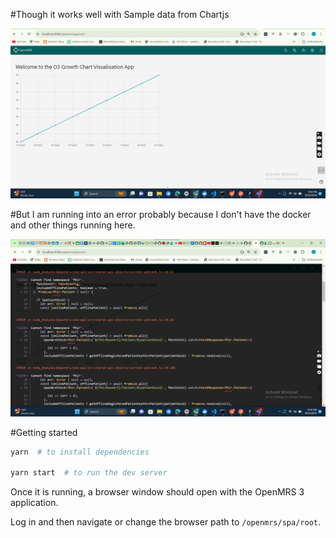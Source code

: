 #Though it works well with Sample data from Chartjs

![alt text](image.png)

#But I am running into an error probably because I don't have the docker and other things running here.

![alt text](<Screenshot (88).png>)

#Getting started

```sh
yarn  # to install dependencies

yarn start  # to run the dev server
```

Once it is running, a browser window should open with the OpenMRS 3 application. 

Log in and then navigate or change the browser path to `/openmrs/spa/root`.


<!-- ![Node.js CI](https://github.com/openmrs/openmrs-esm-template-app/workflows/Node.js%20CI/badge.svg)

# OpenMRS ESM Template App

This repository provides a starting point for creating your own
[OpenMRS Microfrontend](https://wiki.openmrs.org/display/projects/OpenMRS+3.0%3A+A+Frontend+Framework+that+enables+collaboration+and+better+User+Experience).

For more information, please see the
[OpenMRS Frontend Developer Documentation](https://o3-docs.openmrs.org/#/).

In particular, the [Setup](https://o3-docs.openmrs.org/docs/frontend-modules/setup) section can help you get started developing microfrontends in general. The [Creating a microfrontend](https://o3-docs.openmrs.org/docs/recipes/create-a-frontend-module) section provides information about how to use this repository to create your own microfrontend.

## Running this code

```sh
yarn  # to install dependencies
yarn start  # to run the dev server
```

Once it is running, a browser window
should open with the OpenMRS 3 application. Log in and then navigate to `/openmrs/spa/root`.

## Adapting the code

1. Start by finding and replacing all instances of "template" with the name
  of your microfrontend.
2. Update `index.ts` as appropriate, at least changing the feature name and the page name and route.
3. Rename the `root.*` family of files to have the name of your first page.
4. Delete the contents of the objects in `config-schema`. Start filling them back in once you have a clear idea what will need to be configured.
5. Delete the `greeter` and `patient-getter` directories, and the contents of `root.component.tsx`.
6. Delete the contents of `translations/en.json`.
7. Open up `.github/workflows` and adapt it to your needs. If you're writing
 a microfrontend that will be managed by the community, you might be able to
  just replace all instances of `template` with your microfrontend's name.
  However, if you're writing a microfrontend for a specific organization or
  implementation, you will probably need to configure GitHub Actions differently.
8. Delete the contents of this README and write a short explanation of what
  you intend to build. Links to planning or design documents can be very helpful.

At this point, you should be able to write your first page as a React application.

Check out the [Medication dispensing app](https://github.com/openmrs/openmrs-esm-dispensing-app) for an example of a non-trivial app built using the Template.

## Integrating it into your application

Please see [Creating a Frontend Module](https://o3-docs.openmrs.org/docs/recipes/create-a-frontend-module). -->
